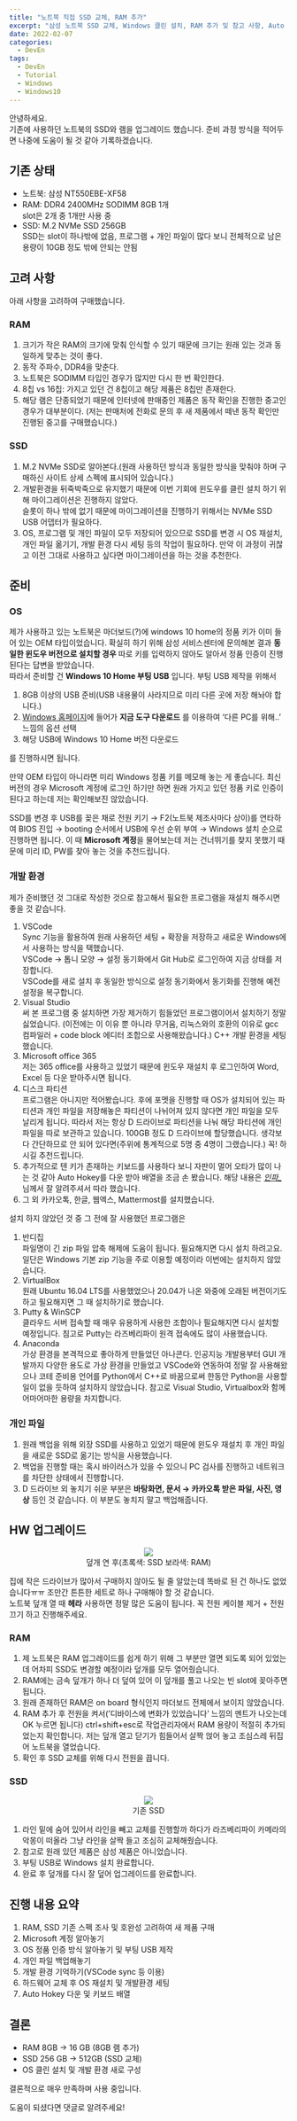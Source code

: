 ```yaml
---
title: "노트북 직접 SSD 교체, RAM 추가"
excerpt: "삼성 노트북 SSD 교체, Windows 클린 설치, RAM 추가 및 참고 사항, Auto Hokey 키보드 배열 "
date: 2022-02-07
categories:
  - DevEn
tags: 
  - DevEn
  - Tutorial
  - Windows
  - Windows10
---
```


안녕하세요.  
기존에 사용하던 노트북의 SSD와 램을 업그레이드 했습니다. 준비 과정  방식을 적어두면 나중에 도움이 될 것 같아 기록하겠습니다.

## 기존 상태

- 노트북: 삼성 NT550EBE-XF58
- RAM: DDR4 2400MHz SODIMM 8GB 1개  
slot은 2개 중 1개만 사용 중
- SSD: M.2 NVMe SSD 256GB  
SSD는 slot이 하나밖에 없음, 프로그램 + 개인 파일이 많다 보니 전체적으로 남은 용량이 10GB 정도 밖에 안되는 안됨

## 고려 사항

아래 사항을 고려하여 구매했습니다.

### RAM

1. 크기가 작은 RAM의 크기에 맞춰 인식할 수 있기 때문에 크기는 원래 있는 것과 동일하게 맞추는 것이 좋다. 
2. 동작 주파수, DDR4을 맞춘다.
3. 노트북은 SODIMM 타입인 경우가 많지만 다시 한 번 확인한다.
4. 8칩 vs 16칩: 가지고 있던 건 8칩이고 해당 제품은 8칩만 존재한다.
5. 해당 램은 단종되었기 때문에 인터넷에 판매중인 제품은 동작 확인을 진행한 중고인 경우가 대부분이다. (저는 판매처에 전화로 문의 후 새 제품에서 떼낸 동작 확인만 진행된 중고를 구매했습니다.)

### SSD

1. M.2 NVMe SSD로 알아본다.(원래 사용하던 방식과 동일한 방식을 맞춰야 하며 구매하신 사이트 상세 스펙에 표시되어 있습니다.)
2. 개발환경을 뒤죽박죽으로 유지했기 때문에 이번 기회에 윈도우를 클린 설치 하기 위해 마이그레이션은 진행하지 않았다.  
슬롯이 하나 밖에 없기 때문에 마이그레이션을 진행하기 위해서는 NVMe SSD USB 어뎁터가 필요하다.
3. OS, 프로그램 및 개인 파일이 모두 저장되어 있으므로 SSD를 변경 시 OS 재설치, 개인 파일 옮기기, 개발 환경 다시 세팅 등의 작업이 필요하다. 만약 이 과정이 귀찮고 이전 그대로 사용하고 싶다면 마이그레이션을 하는 것을 추천한다.

## 준비

### OS

제가 사용하고 있는 노트북은 마더보드(?)에 windows 10 home의 정품 키가 이미 들어 있는 OEM 타입이었습니다. 확실히 하기 위해 삼성 서비스센터에 문의해본 결과 **동일한 윈도우 버전으로 설치할 경우** 따로 키를 입력하지 않아도 알아서 정품 인증이 진행된다는 답변을 받았습니다.  
따라서 준비할 건 **Windows 10 Home 부팅 USB** 입니다. 부팅 USB 제작을 위해서 

1. 8GB 이상의 USB 준비(USB 내용물이 사라지므로 미리 다른 곳에 저장 해놔야 합니다.)
2. [Windows 홈페이지](https://www.microsoft.com/ko-kr/software-download/windows10)에 들어가 **지금 도구 다운로드** 를 이용하여 ‘다른 PC를 위해..’ 느낌의 옵션 선택
3. 해당 USB에 Windows 10 Home 버전 다운로드

를 진행하시면 됩니다.

만약 OEM 타입이 아니라면 미리 Windows 정품 키를 메모해 놓는 게 좋습니다. 최신 버전의 경우 Microsoft 계정에 로그인 하기만 하면 원래 가지고 있던 정품 키로 인증이 된다고 하는데 저는 확인해보진 않았습니다.

SSD를 변경 후 USB를 꽂은 채로 전원 키기 → F2(노트북 제조사마다 상이)를 연타하여 BIOS 진입 → booting 순서에서 USB에 우선 순위 부여 → Windows 설치 순으로 진행하면 됩니다. 이 때 **Microsoft 계정**을 물어보는데 저는 건너뛰기를 찾지 못했기 때문에 미리 ID, PW를 찾아 놓는 것을 추천드립니다.

### 개발 환경

제가 준비했던 것 그대로 작성한 것으로 참고해서 필요한 프로그램을 재설치 해주시면 좋을 것 같습니다.

1. VSCode  
Sync 기능을 활용하여 원래 사용하던 세팅 + 확장을 저장하고 새로운 Windows에서 사용하는 방식을 택했습니다.  
VSCode → 톱니 모양 → 설정 동기화에서 Git Hub로 로그인하여 지금 상태를 저장합니다.  
VSCode를 새로 설치 후 동일한 방식으로 설정 동기화에서 동기화를 진행해 예전 설정을 복구합니다.
2. Visual Studio  
써 본 프로그램 중 설치하면 가장 제거하기 힘들었던 프로그램이어서 설치하기 정말 싫었습니다. (이전에는 이 이유 뿐 아니라 무거움, 리눅스와의 호환의 이유로 gcc 컴파일러 + code block 에디터 조합으로 사용해왔습니다.) C++ 개발 환경을 세팅했습니다.
3. Microsoft office 365  
저는 365 office를 사용하고 있었기 때문에 윈도우 재설치 후 로그인하여 Word, Excel 등 다운 받아주시면 됩니다.
4. 디스크 파티션  
프로그램은 아니지만 적어봤습니다. 후에 포멧을 진행할 때 OS가 설치되어 있는 파티션과 개인 파일을 저장해놓은 파티션이 나뉘어져 있지 않다면 개인 파일을 모두 날리게 됩니다. 따라서 저는 항상 D 드라이브로 파티션을 나눠 해당 파티션에 개인 파일을 따로 보관하고 있습니다. 100GB 정도 D 드라이브에 할당했습니다. 생각보다 간단하므로 안 되어 있다면(주위에  통계적으로 5명 중 4명이 그랬습니다.) 꼭! 하시길 추천드립니다.
5. 추가적으로 텐 키가 존재하는 키보드를 사용하다 보니 자판이 멀어 오타가 많이 나는 것 같아 Auto Hokey를 다운 받아 배열을 조금 손 봤습니다. 해당 내용은 *[인파_](https://inpa.tistory.com/entry/%F0%9F%92%BB-%EC%BD%94%EB%94%A9%EC%9A%A9-%ED%82%A4%EB%B3%B4%EB%93%9C-%E2%8C%A8%EF%B8%8F-%EB%A7%A4%ED%81%AC%EB%A1%9C-%EC%84%A4%EC%A0%95%ED%95%98%EA%B8%B0)* 님께서 잘 알려주셔서 따라 했습니다.
6. 그 외 카카오톡, 한글, 웹엑스, Mattermost를 설치했습니다.

설치 하지 않았던 것 중 그 전에 잘 사용했던 프로그램은

1. 반디집  
파일명이 긴 zip 파일 압축 해제에 도움이 됩니다. 필요해지면 다시 설치 하려고요. 일단은 Windows 기본 zip 기능을 주로 이용할 예정이라 이번에는 설치하지 않았습니다.
2. VirtualBox  
원래 Ubuntu 16.04 LTS를 사용했었으나 20.04가 나온 와중에 오래된 버전이기도 하고 필요해지면 그 때 설치하기로 했습니다.
3. Putty & WinSCP  
클라우드 서버 접속할 때 매우 유용하게 사용한 조합이나 필요해지면 다시 설치할 예정입니다. 침고로 Putty는 라즈베리파이 원격 접속에도 많이 사용했습니다.
4. Anaconda  
가상 환경을 본격적으로 좋아하게 만들었던 아나콘다. 인공지능 개발용부터 GUI 개발까지 다양한 용도로 가상 환경을 만들었고 VSCode와 연동하여 정말 잘 사용해왔으나 코테 준비용 언어를 Python에서 C++로 바꿈으로써 한동안 Python을 사용할 일이 없을 듯하여 설치하지 않았습니다. 참고로 Visual Studio, Virtualbox와 함께 어마어마한 용량을 차지합니다. 

### 개인 파일

1. 원래 백업을 위해 외장 SSD를 사용하고 있었기 때문에 윈도우 재설치 후 개인 파일을 새로운 SSD로 옮기는 방식을 사용했습니다.
2. 백업을 진행할 때는 혹시 바이러스가 있을 수 있으니 PC 검사를 진행하고 네트워크를 차단한 상태에서 진행합니다. 
3. D 드라이브 외 놓치기 쉬운 부분은 **바탕화면, 문서 → 카카오톡 받은 파일, 사진, 영상** 등인 것 같습니다. 이 부분도 놓치지 말고 백업해줍니다. 

## HW 업그레이드

<p align="center">
  <img src="/assets/images/KakaoTalk_20220207_130959003.jpg" alter="motherboard"><br />
  덮개 연 후(초록색: SSD 보라색: RAM)
</p>

집에 작은 드라이브가 많아서 구매하지 않아도 될 줄 알았는데 똑바로 된 건 하나도 없었습니다ㅠㅠ 조만간 튼튼한 세트로 하나 구매해야 할 것 같습니다.  
노트북 덮개 열 때 **헤라** 사용하면 정말 많은 도움이 됩니다. 꼭 전원 케이블 제거 + 전원 끄기 하고 진행해주세요.

### RAM

1. 제 노트북은 RAM 업그레이드를 쉽게 하기 위해 그 부분만 열면 되도록 되어 있었는데 어차피 SSD도 변경할 예정이라 덮개를 모두 열어줬습니다.
2. RAM에는 금속 덮개가 하나 더 덮여 있어 이 덮개를 풀고 나오는 빈 slot에 꽂아주면 됩니다.
3. 원래 존재하던 RAM은 on board 형식인지 마더보드 전체에서 보이지 않았습니다.
4. RAM 추가 후 전원을 켜서(’디바이스에 변화가 있었습니다’ 느낌의 멘트가 나오는데 OK 누르면 됩니다) ctrl+shift+esc로 작업관리자에서 RAM 용량이 적절히 추가되었는지 확인합니다. 저는 덮개 열고 닫기가 힘들어서 살짝 얹어 놓고 조심스레 뒤집어 노트북을 열었습니다.
5. 확인 후 SSD 교체를 위해 다시 전원을 끕니다.

### SSD

<p align="center">
  <img src="/assets/images/KakaoTalk_20220207_130959003_01.jpg" alter="previous SSD"><br />
  기존 SSD
</p>


1. 라인 밑에 숨어 있어서 라인을 빼고 교체를 진행할까 하다가 라즈베리파이 카메라의 악몽이 떠올라 그냥 라인을 살짝 들고 조심히 교체해줬습니다.
2. 참고로 원래 있던 제품은 삼성 제품은 아니었습니다.
3. 부팅 USB로 Windows 설치 완료합니다.
4. 완료 후 덮개를 다시 잘 덮어 업그레이드를 완료합니다.

## 진행 내용 요약

<div class="notice--info" markdown="1">
  <ol>
    <li> RAM, SSD 기존 스펙 조사 및 호완성 고려하여 새 제품 구매
    <li> Microsoft 계정 알아놓기
    <li> OS 정품 인증 방식 알아놓기 및 부팅 USB 제작
    <li> 개인 파일 백업해놓기
    <li> 개발 환경 기억하기(VSCode sync 등 이용)
    <li> 하드웨어 교체 후 OS 재설치 및 개발환경 세팅
    <li> Auto Hokey 다운 및 키보드 배열 
  </ol>
</div>

## 결론

- RAM 8GB → 16 GB (8GB 램 추가)
- SSD 256 GB → 512GB (SSD 교체)
- OS 클린 설치 및 개발 환경 새로 구성

결론적으로 매우 만족하며 사용 중입니다.

도움이 되셨다면 댓글로 알려주세요!
